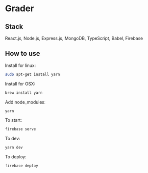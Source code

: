 # Grader

## Stack
React.js, Node.js, Express.js, MongoDB, TypeScript, Babel, Firebase

## How to use

Install for linux:

```bash
sudo apt-get install yarn
```

Install for OSX:

```bash
brew install yarn
```

Add node_modules:

```bash
yarn 
```

To start:

```bash
firebase serve
```

To dev:

```bash
yarn dev
```

To deploy:

```bash
firebase deploy
```

